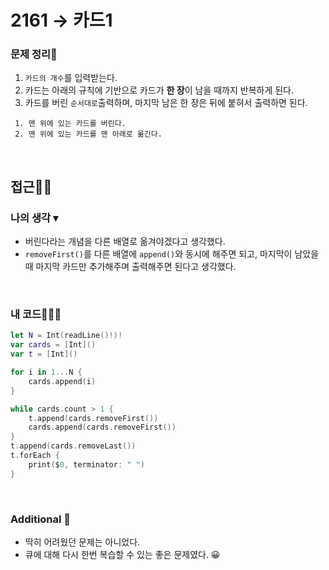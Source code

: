 # 2161 → 카드1
### 문제 정리📝
1. `카드의 개수`를 입력받는다.
2. 카드는 아래의 규칙에 기반으로 카드가 **한 장**이 남을 때까지 반복하게 된다.
3. 카드를 버린 `순서대로`출력하며, 마지막 남은 한 장은 뒤에 붙혀서 출력하면 된다.
```
 1. 맨 위에 있는 카드를 버린다.
 2. 맨 위에 있는 카드를 맨 아래로 옮긴다.
```

</br>

## 접근🚶🏻
### 나의 생각 ▾
- 버린다라는 개념을 다른 배열로 옮겨야겠다고 생각했다.
- `removeFirst()`를 다른 배열에 `append()`와 동시에 해주면 되고, 마지막이 남았을 때 마지막 카드만 추가해주며 출력해주면 된다고 생각했다.

</br>


### 내 코드👨🏻‍💻
```swift
let N = Int(readLine()!)!
var cards = [Int]()
var t = [Int]()

for i in 1...N {
    cards.append(i)
}

while cards.count > 1 {
    t.append(cards.removeFirst())
    cards.append(cards.removeFirst())
}
t.append(cards.removeLast())
t.forEach {
    print($0, terminator: " ")
}
```

</br>


### Additional 📂
- 딱히 어려웠던 문제는 아니었다.
- 큐에 대해 다시 한번 복습할 수 있는 좋은 문제였다. 😀
